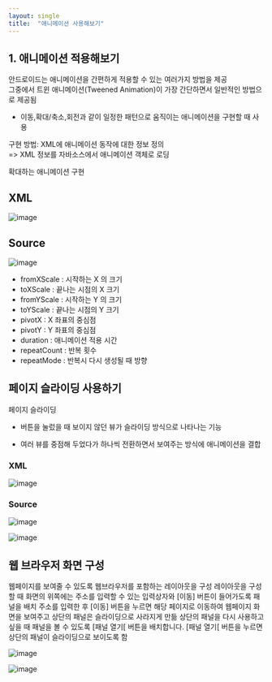 ```yaml
---
layout: single
title:  "애니메이션 사용해보기"
---
```


## 1. 애니메이션 적용해보기   
안드로이드는 애니메이션을 간편하게 적용할 수 있는 여러가지 방법을 제공    
그중에서 트윈 애니메이션(Tweened Animation)이 가장 간단하면서 일반적인 방법으로 제공됨   
+ 이동,확대/축소,회전과 같이 일정한 패턴으로 움직이는 애니메이션을 구현할 때 사용   

구현 방법: XML에 애니메이션 동작에 대한 정보 정의   
=> XML 정보를 자바소스에서 애니메이션 객체로 로딩   

확대하는 애니메이션 구현

## XML

![image](https://user-images.githubusercontent.com/73388615/144773258-1e9e781e-c1fd-4f82-9c0a-fd4b37d1a3eb.png)

## Source

![image](https://user-images.githubusercontent.com/73388615/144774428-f5526a97-d95f-4998-9396-ea6acb303dfa.png)


+ fromXScale : 시작하는 X 의 크기     
+ toXScale : 끝나는 시점의 X 크기
+ fromYScale : 시작하는 Y 의 크기
+ toYScale : 끝나는 시점의 Y 크기
+ pivotX : X 좌표의 중심점
+ pivotY : Y 좌표의 중심점
+ duration : 애니메이션 적용 시간
+ repeatCount : 반복 횟수
+ repeatMode : 반복시 다시 생성될 때 방향


## 페이지 슬라이딩 사용하기

페이지 슬라이딩 

+ 버튼을 눌렀을 때 보이지 않던 뷰가 슬라이딩 방식으로 나타나는 기능

+ 여러 뷰를 중점해 두었다가 하나씩 전환하면서 보여주는 방식에 애니메이션을 결합


### XML

![image](https://user-images.githubusercontent.com/73388615/144773502-3021e568-a338-47cc-a945-cf75de196065.png)


### Source


![image](https://user-images.githubusercontent.com/73388615/144773543-9b0d227d-53a7-4387-8d76-89e5d8fc4f51.png)


![image](https://user-images.githubusercontent.com/73388615/144773567-6ffd9e43-d646-4f78-8c95-736d2ade0c39.png)





## 웹 브라우저 화면 구성

웹페이지를 보여줄 수 있도록 웹브라우저를 포함하는 레이아웃을 구성
레이아웃을 구성할 때 화면의 위쪽에는 주소를 입력할 수 있는 입력상자와 [이동] 버튼이 들어가도록 패널을 배치
주소를 입력한 후 [이동] 버튼을 누르면 해당 페이지로 이동하여 웹페이지 화면을 보여주고 상단의 패널은 슬라이딩으로 사라지게 만듦
상단의 패널을 다시 사용하고 싶을 때 패널을 볼 수 있도록 [패널 열기[ 버튼을 배치합니다. [패널 열기[ 버튼을 누르면 상단의 패널이 슬라이딩으로 보이도록 함




![image](https://user-images.githubusercontent.com/73388615/144774578-ceb1be87-91cf-4b5f-b223-d11ed26d733a.png)



![image](https://user-images.githubusercontent.com/73388615/144774640-b65982bb-2015-4bfb-b977-18e7f6f71fde.png)

